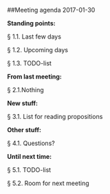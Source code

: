 ##Meeting agenda 2017-01-30

**Standing points:**

§ 1.1. Last few days

§ 1.2. Upcoming days

§ 1.3. TODO-list

**From last meeting:**

§ 2.1.Nothing

**New stuff:**

§ 3.1. List for reading propositions

**Other stuff:**

§ 4.1. Questions?

**Until next time:**

§ 5.1. TODO-list

§ 5.2. Room for next meeting

